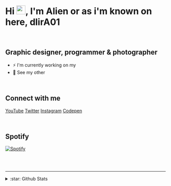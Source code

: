 # Hi <img src="https://github.com/dlirA01/dlirA01/blob/main/wave.gif" width="28px"/>, I'm Alien or as i'm known on here, dlirA01

<br />

## Graphic designer, programmer & photographer

- ⚡ I'm currently working on my
- 🌼 See my other

<br />

## Connect with me

[YouTube][youtube]
[Twitter][twitter]
[Instagram][instagram]
[Codepen][codepen]

<br />

## Spotify

[![Spotify](https://novatorem.dlira01.vercel.app/api/spotify)](https://open.spotify.com/user/dlira01snow)

<br />
<br />

---

<details>
<summary>:star: Github Stats</summary>
  
<!-- start -->
[![dlirA01's github stats](https://github-readme-stats.vercel.app/api?username=dlirA01&count_private=true&show_icons=true&theme=omni)](https://github.com/dlirA01/github-readme-stats)
<!-- end -->

</details>

[youtube]: https://youtube.com/ArealAlien
[twitter]: https://twitter.com/Areal_Alien
[instagram]: https://instagram.com/areal_alien
[codepen]: https://codepen.io/areal_alien
